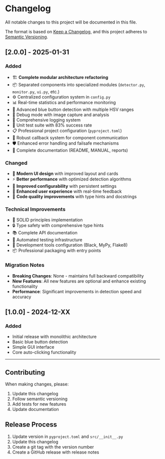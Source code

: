 # Changelog

All notable changes to this project will be documented in this file.

The format is based on [Keep a Changelog](https://keepachangelog.com/en/1.0.0/),
and this project adheres to [Semantic Versioning](https://semver.org/spec/v2.0.0.html).

## [2.0.0] - 2025-01-31

### Added
- 🏗️ **Complete modular architecture refactoring**
- 📦 Separated components into specialized modules (`detector.py`, `monitor.py`, `ui.py`, etc.)
- ⚙️ Centralized configuration system in `config.py`
- 📊 Real-time statistics and performance monitoring
- 🎯 Advanced blue button detection with multiple HSV ranges
- 🔧 Debug mode with image capture and analysis
- 📝 Comprehensive logging system
- 🧪 Unit test suite with 83% success rate
- 📋 Professional project configuration (`pyproject.toml`)
- 🔄 Robust callback system for component communication
- 🛡️ Enhanced error handling and failsafe mechanisms
- 📖 Complete documentation (README, MANUAL, reports)

### Changed
- 🎨 **Modern UI design** with improved layout and cards
- ⚡ **Better performance** with optimized detection algorithms
- 🔧 **Improved configurability** with persistent settings
- 📱 **Enhanced user experience** with real-time feedback
- 🧹 **Code quality improvements** with type hints and docstrings

### Technical Improvements
- 📐 SOLID principles implementation
- 🔒 Type safety with comprehensive type hints
- 📚 Complete API documentation
- 🧪 Automated testing infrastructure
- 🔧 Development tools configuration (Black, MyPy, Flake8)
- 📦 Professional packaging with entry points

### Migration Notes
- **Breaking Changes**: None - maintains full backward compatibility
- **New Features**: All new features are optional and enhance existing functionality
- **Performance**: Significant improvements in detection speed and accuracy

## [1.0.0] - 2024-12-XX

### Added
- Initial release with monolithic architecture
- Basic blue button detection
- Simple GUI interface
- Core auto-clicking functionality

---

## Contributing

When making changes, please:
1. Update this changelog
2. Follow semantic versioning
3. Add tests for new features
4. Update documentation

## Release Process

1. Update version in `pyproject.toml` and `src/__init__.py`
2. Update this changelog
3. Create a git tag with the version number
4. Create a GitHub release with release notes
